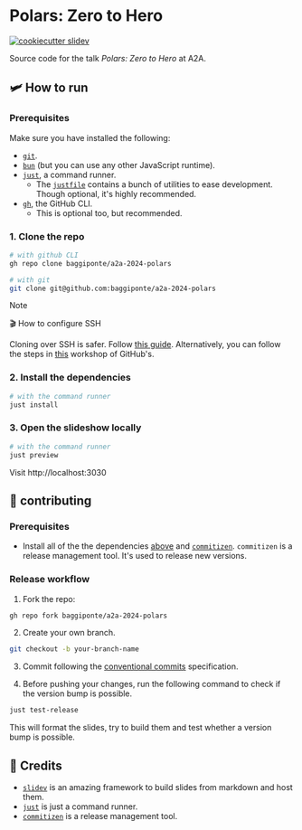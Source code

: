 # Polars: Zero to Hero

[![cookiecutter slidev](https://img.shields.io/badge/cookiecutter-slidev-D4AA00?logo=cookiecutter&logoColor=fff)](https://github.com/baggiponte/cookiecutter-slidev)

Source code for the talk *Polars: Zero to Hero* at A2A.

## 🛩️ How to run

### Prerequisites

Make sure you have installed the following:

* [`git`](https://git-scm.com/).
* [`bun`](https://bun.sh/) (but you can use any other JavaScript runtime).
* [`just`](https://just.systems/), a command runner.
  * The [`justfile`](./justfile) contains a bunch of utilities to ease development. Though optional, it's highly recommended.
* [`gh`](https://cli.github.com/), the GitHub CLI.
  * This is optional too, but recommended.

### 1. Clone the repo

```bash
# with github CLI
gh repo clone baggiponte/a2a-2024-polars

# with git
git clone git@github.com:baggiponte/a2a-2024-polars
```

> [!NOTE]
>
> 🎬 How to configure SSH
>
> Cloning over SSH is safer. Follow [this guide](https://www.youtube.com/watch?v=5o9ltH6YmtM).
> Alternatively, you can follow the steps in [this](https://github.com/git-merge-workshops/simplify-signing-with-ssh/blob/main/exercises/01-setup-workstation.md) workshop of GitHub's.

### 2. Install the dependencies

```bash
# with the command runner
just install
```

### 3. Open the slideshow locally

```bash
# with the command runner
just preview
```

Visit http://localhost:3030

## 🤗 contributing

### Prerequisites

* Install all of the the dependencies [above](./README.md#%EF%B8%8F-how-to-run) and [`commitizen`](https://commitizen-tools.github.io/commitizen/). `commitizen` is a release management tool. It's used to release new versions.

### Release workflow

1. Fork the repo:

```bash
gh repo fork baggiponte/a2a-2024-polars
```

2. Create your own branch.

```bash
git checkout -b your-branch-name
```

3. Commit following the [conventional commits](https://www.conventionalcommits.org/en/v1.0.0/) specification.

4. Before pushing your changes, run the following command to check if the version bump is possible.

```bash
just test-release
```

This will format the slides, try to build them and test whether a version bump is possible.

## 🙏 Credits

- [`slidev`](https://github.com/slidevjs/slidev) is an amazing framework to build slides from markdown and host them.
- [`just`](https://github.com/casey/just) is just a command runner.
- [`commitizen`](https://commitizen-tools.github.io/commitizen/) is a release management tool.

